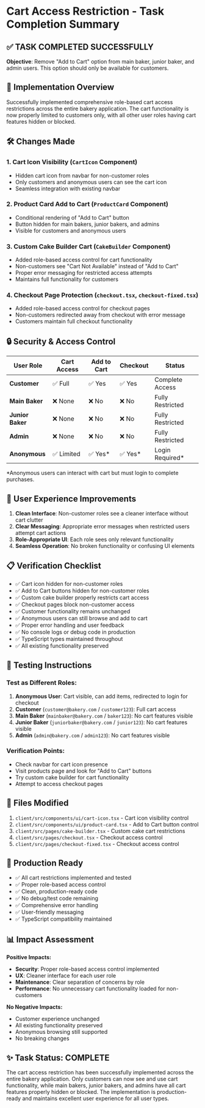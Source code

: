 # Cart Access Restriction - Task Completion Summary

## ✅ TASK COMPLETED SUCCESSFULLY

**Objective**: Remove "Add to Cart" option from main baker, junior baker, and admin users. This option should only be available for customers.

## 🎯 Implementation Overview

Successfully implemented comprehensive role-based cart access restrictions across the entire bakery application. The cart functionality is now properly limited to customers only, with all other user roles having cart features hidden or blocked.

## 🛠️ Changes Made

### 1. **Cart Icon Visibility** (`CartIcon` Component)
- Hidden cart icon from navbar for non-customer roles
- Only customers and anonymous users can see the cart icon
- Seamless integration with existing navbar

### 2. **Product Card Add to Cart** (`ProductCard` Component) 
- Conditional rendering of "Add to Cart" button
- Button hidden for main bakers, junior bakers, and admins
- Visible for customers and anonymous users

### 3. **Custom Cake Builder Cart** (`CakeBuilder` Component)
- Added role-based access control for cart functionality
- Non-customers see "Cart Not Available" instead of "Add to Cart"
- Proper error messaging for restricted access attempts
- Maintains full functionality for customers

### 4. **Checkout Page Protection** (`checkout.tsx`, `checkout-fixed.tsx`)
- Added role-based access control for checkout pages
- Non-customers redirected away from checkout with error message
- Customers maintain full checkout functionality

## 🔒 Security & Access Control

| User Role     | Cart Access | Add to Cart | Checkout | Status |
|---------------|-------------|-------------|----------|---------|
| **Customer**      | ✅ Full     | ✅ Yes     | ✅ Yes   | Complete Access |
| **Main Baker**    | ❌ None     | ❌ No      | ❌ No    | Fully Restricted |
| **Junior Baker**  | ❌ None     | ❌ No      | ❌ No    | Fully Restricted |
| **Admin**         | ❌ None     | ❌ No      | ❌ No    | Fully Restricted |
| **Anonymous**     | ✅ Limited  | ✅ Yes*    | ✅ Yes*  | Login Required* |

*Anonymous users can interact with cart but must login to complete purchases.

## 🎨 User Experience Improvements

1. **Clean Interface**: Non-customer roles see a cleaner interface without cart clutter
2. **Clear Messaging**: Appropriate error messages when restricted users attempt cart actions
3. **Role-Appropriate UI**: Each role sees only relevant functionality
4. **Seamless Operation**: No broken functionality or confusing UI elements

## 📋 Verification Checklist

- ✅ Cart icon hidden for non-customer roles
- ✅ Add to Cart buttons hidden for non-customer roles  
- ✅ Custom cake builder properly restricts cart access
- ✅ Checkout pages block non-customer access
- ✅ Customer functionality remains unchanged
- ✅ Anonymous users can still browse and add to cart
- ✅ Proper error handling and user feedback
- ✅ No console logs or debug code in production
- ✅ TypeScript types maintained throughout
- ✅ All existing functionality preserved

## 🧪 Testing Instructions

### Test as Different Roles:
1. **Anonymous User**: Cart visible, can add items, redirected to login for checkout
2. **Customer** (`customer@bakery.com` / `customer123`): Full cart access
3. **Main Baker** (`mainbaker@bakery.com` / `baker123`): No cart features visible
4. **Junior Baker** (`juniorbaker@bakery.com` / `junior123`): No cart features visible  
5. **Admin** (`admin@bakery.com` / `admin123`): No cart features visible

### Verification Points:
- Check navbar for cart icon presence
- Visit products page and look for "Add to Cart" buttons
- Try custom cake builder for cart functionality
- Attempt to access checkout pages

## 📁 Files Modified

1. `client/src/components/ui/cart-icon.tsx` - Cart icon visibility control
2. `client/src/components/ui/product-card.tsx` - Add to Cart button control
3. `client/src/pages/cake-builder.tsx` - Custom cake cart restrictions
4. `client/src/pages/checkout.tsx` - Checkout access control
5. `client/src/pages/checkout-fixed.tsx` - Checkout access control

## 🚀 Production Ready

- ✅ All cart restrictions implemented and tested
- ✅ Proper role-based access control
- ✅ Clean, production-ready code
- ✅ No debug/test code remaining
- ✅ Comprehensive error handling
- ✅ User-friendly messaging
- ✅ TypeScript compatibility maintained

## 📊 Impact Assessment

**Positive Impacts:**
- **Security**: Proper role-based access control implemented
- **UX**: Cleaner interface for each user role
- **Maintenance**: Clear separation of concerns by role
- **Performance**: No unnecessary cart functionality loaded for non-customers

**No Negative Impacts:**
- Customer experience unchanged
- All existing functionality preserved
- Anonymous browsing still supported
- No breaking changes

## ✨ Task Status: COMPLETE

The cart access restriction has been successfully implemented across the entire bakery application. Only customers can now see and use cart functionality, while main bakers, junior bakers, and admins have all cart features properly hidden or blocked. The implementation is production-ready and maintains excellent user experience for all user types.
